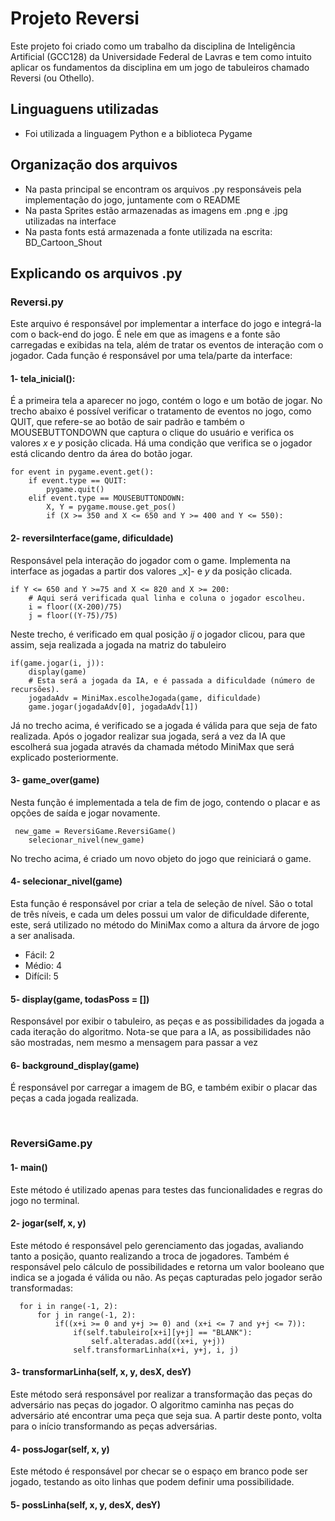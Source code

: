 # Projeto Reversi

Este projeto foi criado como um trabalho da disciplina de Inteligência Artificial (GCC128) da Universidade Federal de Lavras e tem como intuito aplicar os fundamentos da disciplina em um jogo de tabuleiros chamado Reversi (ou Othello).

## Linguaguens utilizadas

* Foi utilizada a linguagem Python e a biblioteca Pygame

## Organização dos arquivos

* Na pasta principal se encontram os arquivos .py responsáveis pela implementação do jogo, juntamente com o README
* Na pasta Sprites estão armazenadas as imagens em .png e .jpg utilizadas na interface
* Na pasta fonts está armazenada a fonte utilizada na escrita: BD_Cartoon_Shout

## Explicando os arquivos .py

### Reversi.py

Este arquivo é responsável por implementar a interface do jogo e integrá-la com o back-end do jogo. É nele em que as imagens e a fonte são carregadas e exibidas na tela, além de tratar os eventos de interação com o jogador. Cada função é responsável por uma tela/parte da interface:

#### 1- tela_inicial(): 

É a primeira tela a aparecer no jogo, contém o logo e um botão de jogar.
No trecho abaixo é possível verificar o tratamento de eventos no jogo, como QUIT, que refere-se ao botão de sair padrão e também o MOUSEBUTTONDOWN que captura o clique do usuário e verifica os valores _x_ e _y_ posição clicada. Há uma condição que verifica se o jogador está clicando dentro da área do botão jogar.

```
for event in pygame.event.get():
    if event.type == QUIT:
        pygame.quit()
    elif event.type == MOUSEBUTTONDOWN:
        X, Y = pygame.mouse.get_pos()
        if (X >= 350 and X <= 650 and Y >= 400 and Y <= 550):    
```

#### 2- reversiInterface(game, dificuldade)

Responsável pela interação do jogador com o game. Implementa na interface as jogadas a partir dos valores _x]- e _y_ da posição clicada.

```
if Y <= 650 and Y >=75 and X <= 820 and X >= 200:
    # Aqui será verificada qual linha e coluna o jogador escolheu.
    i = floor((X-200)/75)
    j = floor((Y-75)/75)
```

Neste trecho, é verificado em qual posição _ij_ o jogador clicou, para que assim, seja realizada a jogada na matriz do tabuleiro

```
if(game.jogar(i, j)):
    display(game)
    # Esta será a jogada da IA, e é passada a dificuldade (número de recursões).
    jogadaAdv = MiniMax.escolheJogada(game, dificuldade)
    game.jogar(jogadaAdv[0], jogadaAdv[1])
```
Já no trecho acima, é verificado se a jogada é válida para que seja de fato realizada. Após o jogador realizar sua jogada, será a vez da IA que escolherá sua jogada através da chamada método MiniMax que será explicado posteriormente. 


#### 3- game_over(game)

Nesta função é implementada a tela de fim de jogo, contendo o placar e as opções de saída e jogar novamente.

```
 new_game = ReversiGame.ReversiGame()
    selecionar_nivel(new_game)
```
No trecho acima, é criado um novo objeto do jogo que reiniciará o game.

#### 4- selecionar_nivel(game)

Esta função é responsável por criar a tela de seleção de nível. São o total de três níveis, e cada um deles possui um valor de dificuldade diferente, este, será utilizado no método do MiniMax como a altura da árvore de jogo a ser analisada. 
* Fácil: 2
* Médio: 4
* Difícil: 5

#### 5- display(game, todasPoss = [])

Responsável por exibir o tabuleiro, as peças e as possibilidades da jogada a cada iteração do algoritmo. Nota-se que para a IA, as possibilidades não são mostradas, nem mesmo a mensagem para passar a vez

#### 6- background_display(game)

É responsável por carregar a imagem de BG, e também exibir o placar das peças a cada jogada realizada.

<br>

### ReversiGame.py

#### 1- main()

Este método é utilizado apenas para testes das funcionalidades e regras do jogo no terminal.

#### 2- jogar(self, x, y)

Este método é responsável pelo gerenciamento das jogadas, avaliando tanto a posição, quanto realizando a troca de jogadores. Também é responsável pelo cálculo de possibilidades e retorna um valor booleano que indica se a jogada é válida ou não. 
As peças capturadas pelo jogador serão transformadas:
```
  for i in range(-1, 2):
      for j in range(-1, 2):
          if((x+i >= 0 and y+j >= 0) and (x+i <= 7 and y+j <= 7)):
              if(self.tabuleiro[x+i][y+j] == "BLANK"):
                  self.alteradas.add((x+i, y+j))
              self.transformarLinha(x+i, y+j, i, j)
```

#### 3- transformarLinha(self, x, y, desX, desY)

Este método será responsável por realizar a transformação das peças do adversário nas peças do jogador. O algoritmo caminha nas peças do adversário até encontrar uma peça que seja sua. A partir deste ponto, volta para o início transformando as peças adversárias.

#### 4- possJogar(self, x, y)

Este método é responsável por checar se o espaço em branco pode ser jogado, testando as oito linhas que podem definir uma possibilidade.

#### 5- possLinha(self, x, y, desX, desY)




